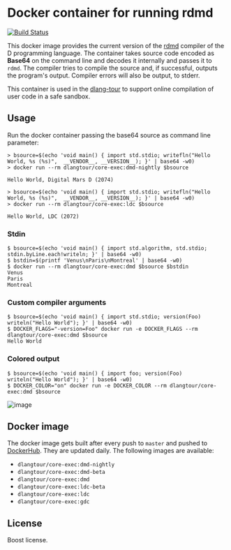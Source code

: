 # Docker container for running rdmd

[![Build Status](https://travis-ci.org/dlang-tour/core-exec.svg?branch=master)](https://travis-ci.org/dlang-tour/core-exec)

This docker image provides the current version of the
[rdmd](https://dlang.org) compiler of the D programming language.
The container takes source code encoded as **Base64** on the command line and
decodes it internally and passes it to `rdmd`. The compiler
tries to compile the source and, if successful, outputs
the program's output. Compiler errors will also be output,
to stderr.

This container is used in the [dlang-tour](https://github.com/dlang-tour/core)
to support online compilation of user code in a safe sandbox.

## Usage

Run the docker container passing the base64 source as
command line parameter:

    > bsource=$(echo 'void main() { import std.stdio; writefln("Hello World, %s (%s)",  __VENDOR__, __VERSION__); }' | base64 -w0)
    > docker run --rm dlangtour/core-exec:dmd-nightly $bsource

    Hello World, Digital Mars D (2074)

    > bsource=$(echo 'void main() { import std.stdio; writefln("Hello World, %s (%s)",  __VENDOR__, __VERSION__); }' | base64 -w0)
    > docker run --rm dlangtour/core-exec:ldc $bsource

    Hello World, LDC (2072)

### Stdin

    $ bsource=$(echo 'void main() { import std.algorithm, std.stdio; stdin.byLine.each!writeln; }' | base64 -w0)
    $ bstdin=$(printf 'Venus\nParis\nMontreal' | base64 -w0)
    $ docker run --rm dlangtour/core-exec:dmd $bsource $bstdin
    Venus
    Paris
    Montreal

### Custom compiler arguments

    $ bsource=$(echo 'void main() { import std.stdio; version(Foo) writeln("Hello World"); }' | base64 -w0)
    $ DOCKER_FLAGS="-version=Foo" docker run -e DOCKER_FLAGS --rm dlangtour/core-exec:dmd $bsource
    Hello World

### Colored output

    $ bsource=$(echo 'void main() { import foo; version(Foo) writeln("Hello World"); }' | base64 -w0)
    $ DOCKER_COLOR="on" docker run -e DOCKER_COLOR --rm dlangtour/core-exec:dmd $bsource

![image](https://user-images.githubusercontent.com/4370550/28495813-0f497240-6f5b-11e7-9108-18e5ad6366c5.png)

## Docker image

The docker image gets built after every push to `master` and pushed to [DockerHub](https://hub.docker.com/r/dlang-tour/core-exec/).
They are updated daily.
The following images are available:

- `dlangtour/core-exec:dmd-nightly`
- `dlangtour/core-exec:dmd-beta`
- `dlangtour/core-exec:dmd`
- `dlangtour/core-exec:ldc-beta`
- `dlangtour/core-exec:ldc`
- `dlangtour/core-exec:gdc`

## License

Boost license.
